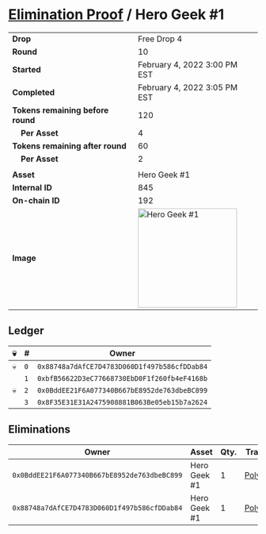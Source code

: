 # [Elimination Proof](./readme.md) / Hero Geek #1

|||
|---|---|
| **Drop** | Free Drop 4 |
| **Round** | 10 |
| **Started** | February 4, 2022 3:00 PM EST |
| **Completed** | February 4, 2022 3:05 PM EST |
| **Tokens remaining before round** | 120 |
| **&nbsp;&nbsp;&nbsp;&nbsp;Per Asset** | 4 |
| **Tokens remaining after round** | 60 |
| **&nbsp;&nbsp;&nbsp;&nbsp;Per Asset** | 2 |
| | |
| **Asset** | Hero Geek #1 |
| **Internal ID** | 845 |
| **On-chain ID** | 192 |
| **Image** | <img src="https://tcdn.blokpax.com/95718b19-e59b-4e41-8a6a-521dc0611dcf/9a0feb30fb847c2a3256e1090adf9a183a6607f83866a32abbe76af756023790.jpg" height="200" alt="Hero Geek #1" /> |

## Ledger

| 💀 | # | Owner |
| --- | --- | --- |
| 💀 | `0` | `0x88748a7dAfCE7D4783D060D1f497b586cfDDab84` |
|  | `1` | `0xbfB56622D3eC77668730EbD0F1f260fb4eF4168b` |
| 💀 | `2` | `0x0BddEE21F6A077340B667bE8952de763dbeBC899` |
|  | `3` | `0x8F35E31E31A2475908881B063Be05eb15b7a2624` |


## Eliminations

| Owner | Asset | Qty. | Transaction |
| --- | --- | --- | --- |
| `0x0BddEE21F6A077340B667bE8952de763dbeBC899` | Hero Geek #1 | 1 | [Polygonscan](https://polygonscan.com/tx/0x655fd8cc2dc4f037b20cc1fd66a022efa958648e97d28991d6fb2f06b8c20b8e) |
| `0x88748a7dAfCE7D4783D060D1f497b586cfDDab84` | Hero Geek #1 | 1 | [Polygonscan](https://polygonscan.com/tx/0x5df28596d5ab25953e48ff51dfcf0d050dfc786d2457dfb3b3756f3f66f92854) |
